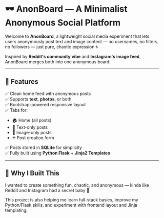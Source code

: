 # 🕶️ AnonBoard — A Minimalist Anonymous Social Platform

Welcome to **AnonBoard**, a lightweight social media experiment that lets users anonymously post text and image content — no usernames, no filters, no followers — just pure, chaotic expression 🌀

Inspired by **Reddit's community vibe** and **Instagram's image feed**, AnonBoard merges both into one anonymous board.

---

## 🚀 Features

✅ Clean home feed with anonymous posts  
✅ Supports **text**, **photos**, or both  
✅ Bootstrap-powered responsive layout  
✅ Tabs for:
- 🏠 Home (all posts)
- 💬 Text-only posts
- 📸 Image-only posts
- ➕ Post creation form

✅ Posts stored in **SQLite** for simplicity  
✅ Fully built using **Python Flask** + **Jinja2 Templates**

---

## 🧠 Why I Built This

I wanted to create something fun, chaotic, and anonymous — kinda like Reddit and Instagram had a secret baby 👶

This project is also helping me learn full-stack basics, improve my Python/Flask skills, and experiment with frontend layout and Jinja templating.
